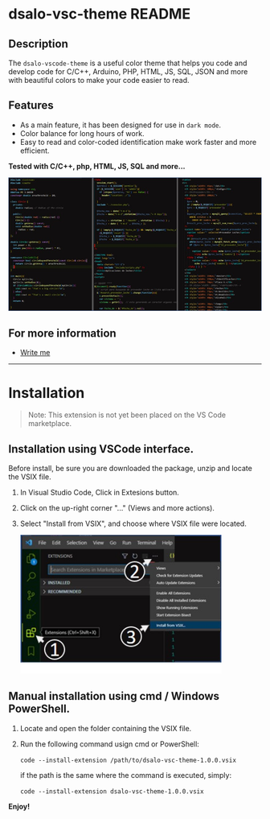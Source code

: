 # dsalo-vsc-theme README

## Description  

The `dsalo-vscode-theme` is a useful color theme that helps you code and develop code for C/C++, Arduino, PHP, HTML, JS, SQL, JSON and more with beautiful colors to make your code easier to read.

## Features
* As a main feature, it has been designed for use in `dark mode`.
* Color balance for long hours of work.
* Easy to read and color-coded identification make work faster and more efficient.
 

**Tested with C/C++, php, HTML, JS, SQL and more...**



!["How it looks like"](https://github.com/dmsalo/VSC-dsalo-Theme/raw/HEAD/assets/dsalo-theme.jpg)


## For more information

* [Write me](mailto:dmsalomonr@gmail.com "mailto Denis Salomon")

---
# Installation
>Note: This extension is not yet been placed on the VS Code marketplace.

## Installation using VSCode interface.
Before install, be sure you are downloaded the package, unzip and locate the VSIX file.

1. In Visual Studio Code, Click in Extesions button.
2. Click on the up-right corner "..." (Views and more actions).
3. Select "Install from VSIX", and choose where VSIX file were located.

    <img src="https://github.com/dmsalo/VSC-dsalo-Theme/raw/HEAD/assets/how_install.jpg" width="400"/>
    
## Manual installation using cmd / Windows PowerShell.

1. Locate and open the folder containing the VSIX file.
2. Run the following command usign cmd or PowerShell:
  
   `code --install-extension /path/to/dsalo-vsc-theme-1.0.0.vsix`

   if the path is the same where the command is executed, simply:

   `code --install-extension dsalo-vsc-theme-1.0.0.vsix`


**Enjoy!**
